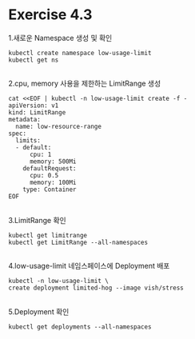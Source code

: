 # Exercise 4.3


1.새로운 Namespace 생성 및 확인
```
kubectl create namespace low-usage-limit
kubectl get ns
```

##

2.cpu, memory 사용을 제한하는 LimitRange 생성
```
cat <<EOF | kubectl -n low-usage-limit create -f -
apiVersion: v1
kind: LimitRange
metadata:
  name: low-resource-range
spec:
  limits:
  - default:
      cpu: 1
      memory: 500Mi
    defaultRequest:
      cpu: 0.5
      memory: 100Mi
    type: Container
EOF
```

##

3.LimitRange 확인
```
kubectl get limitrange
kubectl get LimitRange --all-namespaces
```

##

4.low-usage-limit 네임스페이스에 Deployment 배포
```
kubectl -n low-usage-limit \
create deployment limited-hog --image vish/stress
```

##

5.Deployment 확인
```
kubectl get deployments --all-namespaces
```
